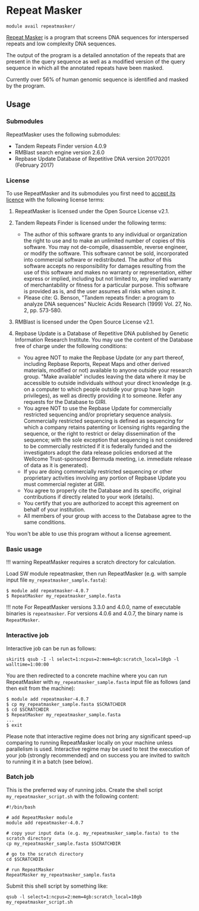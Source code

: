 # Repeat Masker 

    module avail repeatmasker/

[Repeat Masker](https://www.repeatmasker.org/) is a program that screens DNA sequences for interspersed repeats and low complexity DNA sequences. 

The output of the program is a detailed annotation of the repeats that are present in the query sequence as well as a modified version of the query sequence in which all the annotated repeats have been masked. 

Currently over 56% of human genomic sequence is identified and masked by the program.

## Usage

### Submodules

RepeatMasker uses the following submodules:

- Tandem Repeats Finder version 4.0.9
- RMBlast search engine version 2.6.0
- Repbase Update Database of Repetitive DNA version 20170201 (February 2017)

### License

To use RepeatMasker and its submodules you first need to [accept its licence](https://perun.metacentrum.cz/meta/registrar/?locale=en&vo=meta&group=lic_repeatmasker) with the following license terms:

1. RepeatMasker is licensed under the Open Source License v2.1.

2. Tandem Repeats Finder is licensed under the following terms:
    - The author of this software grants to any individual or organization the right to use and to make an unlimited number of copies of this software. You may not de-compile, disassemble, reverse engineer, or modify the software. This software cannot be sold, incorporated into commercial software or redistributed. The author of this software accepts no responsibility for damages resulting from the use of this software and makes no warranty or representation, either express or implied, including but not limited to, any implied warranty of merchantability or fitness for a particular purpose. This software is provided as is, and the user assumes all risks when using it.
    - Please cite: G. Benson, "Tandem repeats finder: a program to analyze DNA sequences" Nucleic Acids Research (1999) Vol. 27, No. 2, pp. 573-580.

3. RMBlast is licensed under the Open Source License v2.1.

4. Repbase Update is a Database of Repetitive DNA published by Genetic Information Research Institute. You may use the content of the Database free of charge under the following conditions:
    - You agree NOT to make the Repbase Update (or any part thereof, including Repbase Reports, Repeat Maps and other derived materials, modified or not) available to anyone outside your research group. "Make available" includes leaving the data where it may be accessible to outside individuals without your direct knowledge (e.g. on a computer to which people outside your group have login privileges), as well as directly providing it to someone. Refer any requests for the Database to GIRI.
    - You agree NOT to use the Repbase Update for commercially restricted sequencing and/or proprietary sequence analysis. Commercially restricted sequencing is defined as sequencing for which a company retains patenting or licensing rights regarding the sequence, or the right to restrict or delay dissemination of the sequence; with the sole exception that sequencing is not considered to be commercially restricted if it is federally funded and the investigators adopt the data release policies endorsed at the Wellcome Trust-sponsored Bermuda meeting, i.e. immediate release of data as it is generated).
    - If you are doing commercially restricted sequencing or other proprietary activities involving any portion of Repbase Update you must commercial register at GIRI.
    - You agree to properly cite the Database and its specific, original contributions if directly related to your work (details).
    - You certify that you are authorized to accept this agreement on behalf of your institution.
    - All members of your group with access to the Database agree to the same conditions.

You won't be able to use this program without a license agreement.

### Basic usage

!!! warning
    RepeatMasker requires a scratch directory for calculation.

Load SW module repeatmasker, then run RepeatMasker (e.g. with sample input file `my_repeatmasker_sample.fasta`):

```
$ module add repeatmasker-4.0.7
$ RepeatMasker my_repeatmasker_sample.fasta
```

!!! note
    For RepeatMasker versions 3.3.0 and 4.0.0, name of executable binaries is `repeatmasker`. For versions 4.0.6 and 4.0.7, the binary name is `RepeatMasker`.

### Interactive job

Interactive job can be run as follows:

    skirit$ qsub -I -l select=1:ncpus=2:mem=4gb:scratch_local=10gb -l walltime=1:00:00

You are then redirected to a concrete machine where you can run RepeatMasker with `my_repeatmasker_sample.fasta` input file as follows (and then exit from the machine):

```
$ module add repeatmasker-4.0.7
$ cp my_repeatmasker_sample.fasta $SCRATCHDIR
$ cd $SCRATCHDIR
$ RepeatMasker my_repeatmasker_sample.fasta
...
$ exit
```

Please note that interactive regime does not bring any significant speed-up comparing to running RepeatMasker locally on your machine unless parallelism is used. Interactive regime may be used to test the execution of your job (strongly recommended) and on success you are invited to switch to running it in a batch (see below).

### Batch job

This is the preferred way of running jobs. Create the shell script `my_repeatmasker_script.sh` with the following content:

```
#!/bin/bash

# add RepeatMasker module
module add repeatmasker-4.0.7

# copy your input data (e.g. my_repeatmasker_sample.fasta) to the scratch directory
cp my_repeatmasker_sample.fasta $SCRATCHDIR

# go to the scratch directory
cd $SCRATCHDIR

# run RepeatMasker
RepeatMasker my_repeatmasker_sample.fasta
```

Submit this shell script by something like:

    qsub -l select=1:ncpus=2:mem=4gb:scratch_local=10gb my_repeatmasker_script.sh



